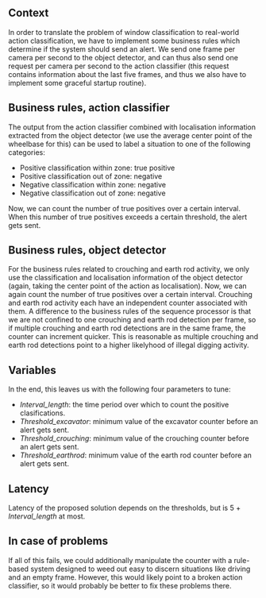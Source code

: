 ## Context

In order to translate the problem of window classification to real-world action classification, we have to implement some business rules which determine if the system should send an alert. We send one frame per camera per second to the object detector, and can thus also send one request per camera per second to the action classifier (this request contains information about the last five frames, and thus we also have to implement some graceful startup routine).


## Business rules, action classifier

The output from the action classifier combined with localisation information extracted from the object detector (we use the average center point of the wheelbase for this) can be used to label a situation to one of the following categories:

  - Positive classification within zone: true positive
  - Positive classification out of zone: negative
  - Negative classification within zone: negative
  - Negative classification out of zone: negative

Now, we can count the number of true positives over a certain interval. When this number of true positives exceeds a certain threshold, the alert gets sent.


## Business rules, object detector

For the business rules related to crouching and earth rod activity, we only use the classification and localisation information of the object detector (again, taking the center point of the action as localisation). Now, we can again count the number of true positives over a certain interval. Crouching and earth rod activity each have an independent counter associated with them. A difference to the business rules of the sequence processor is that we are not confined to one crouching and earth rod detection per frame, so if multiple crouching and earth rod detections are in the same frame, the counter can increment quicker. This is reasonable as multiple crouching and earth rod detections point to a higher likelyhood of illegal digging activity.


## Variables

In the end, this leaves us with the following four parameters to tune:

- *Interval_length*: the time period over which to count the positive clasifications.
- *Threshold_excavator*: minimum value of the excavator counter before an alert gets sent.
- *Threshold_crouching*: minimum value of the crouching counter before an alert gets sent.
- *Threshold_earthrod*: minimum value of the earth rod counter before an alert gets sent.


## Latency

Latency of the proposed solution depends on the thresholds, but is 5 + *Interval_length* at most.


## In case of problems

If all of this fails, we could additionally manipulate the counter with a rule-based system designed to weed out easy to discern situations like driving and an empty frame. However, this would likely point to a broken action classifier, so it would probably be better to fix these problems there.